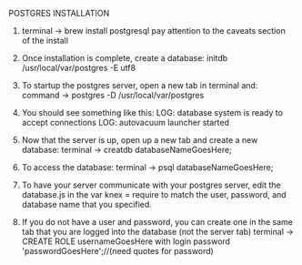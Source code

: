 POSTGRES INSTALLATION

1) terminal -> brew install postgresql pay attention to the caveats section of the install

2) Once installation is complete, create a database: initdb /usr/local/var/postgres -E utf8

3) To startup the postgres server, open a new tab in terminal and: command -> postgres -D /usr/local/var/postgres

4) You should see something like this: LOG: database system is ready to accept connections LOG: autovacuum launcher started

5) Now that the server is up, open up a new tab and create a new database: terminal -> creatdb databaseNameGoesHere;

6) To access the database: terminal -> psql databaseNameGoesHere;

7) To have your server communicate with your postgres server, edit the database.js in the var knex = require to match the user, password, and database name that you specified.

8) If you do not have a user and password, you can create one in the same tab that you are logged into the database (not the server tab) terminal -> CREATE ROLE usernameGoesHere with login password 'passwordGoesHere';//(need quotes for password)